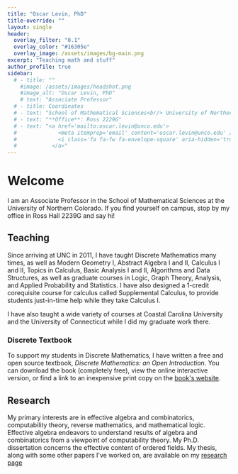 ```yaml
---
title: "Oscar Levin, PhD"
title-override: ""
layout: single
header:
  overlay_filter: "0.1"
  overlay_color: "#16305e"
  overlay_image: /assets/images/bg-main.png
excerpt: "Teaching math and stuff"
author_profile: true
sidebar:
  # - title: ""
    #image: /assets/images/headshot.png
    #image_alt: "Oscar Levin, PhD"
    # text: "Associate Professor"
  # - title: Coordinates
  # - text: "School of Mathematical Sciences<br/> University of Northern Colorado <br/> Greeley, Co 80639"
  # - text: "**Office**: Ross 2229G"
  # - text: "<a href='mailto:oscar.levin@unco.edu'>
  #             <meta itemprop='email' content='oscar.levin@unco.edu' />
  #             <i class='fa fa-fw fa-envelope-square' aria-hidden='true'></i> oscar.levin@unco.edu
  #           </a>"
---
```


# Welcome

I am an Associate Professor in the School of Mathematical Sciences at the University of Northern Colorado.  If you find yourself on campus, stop by my office in Ross Hall 2239G and say hi!

## Teaching

Since arriving at UNC in 2011, I have taught Discrete Mathematics many times, as well as Modern Geometry I, Abstract Algebra I and II, Calculus I and II, Topics in Calculus, Basic Analysis I and II, Algorithms and Data Structures, as well as graduate courses in Logic, Graph Theory, Analysis, and Applied Probability and Statistics. I have also designed a 1-credit corequisite course for calculus called Supplemental Calculus, to provide students just-in-time help while they take Calculus I.

I have also taught a wide variety of courses at Coastal Carolina University and the University of Connecticut while I did my graduate work there.

### Discrete Textbook

To support my students in Discrete Mathematics, I have written a free and open source textbook, *Discrete Mathematics: an Open Introduction*.  You can download the book (completely free), view the online interactive version, or find a link to an inexpensive print copy on the [book's website](http://discretetext.oscarlevin.com).

## Research

My primary interests are in effective algebra and combinatorics, computability theory, reverse mathematics, and mathematical logic. Effective algebra endeavors to understand results of algebra and combinatorics from a viewpoint of computability theory. My Ph.D. dissertation concerns the effective content of ordered fields. My thesis, along with some other papers I've worked on, are available on my [research page](research)
